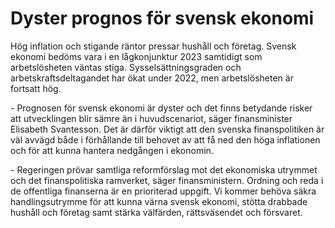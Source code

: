 # Dyster prognos för svensk ekonomi

Hög inflation och stigande räntor pressar hushåll och företag. Svensk ekonomi bedöms vara i en lågkonjunktur 2023 samtidigt som arbetslösheten väntas stiga. Sysselsättningsgraden och arbetskraftsdeltagandet har ökat under 2022, men arbetslösheten är fortsatt hög.

\- Prognosen för svensk ekonomi är dyster och det finns betydande risker att utvecklingen blir sämre än i huvudscenariot, säger finansminister Elisabeth Svantesson. Det är därför viktigt att den svenska finanspolitiken är väl avvägd både i förhållande till behovet av att få ned den höga inflationen och för att kunna hantera nedgången i ekonomin.

\- Regeringen prövar samtliga reformförslag mot det ekonomiska utrymmet och det finanspolitiska ramverket, säger finansministern. Ordning och reda i de offentliga finanserna är en prioriterad uppgift. Vi kommer behöva säkra handlingsutrymme för att kunna värna svensk ekonomi, stötta drabbade hushåll och företag samt stärka välfärden, rättsväsendet och försvaret.
